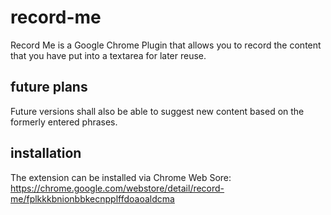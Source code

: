 # record-me

Record Me is a Google Chrome Plugin that allows you to record the content that you have put into a textarea for later reuse. 

## future plans

Future versions shall also be able to suggest new content based on the formerly entered phrases. 

## installation 

The extension can be installed via Chrome Web Sore: https://chrome.google.com/webstore/detail/record-me/fplkkkbnionbbkecnpplffdoaoaldcma
